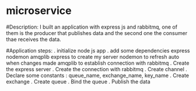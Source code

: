 # microservice

#Description:
I built an application with express js and rabbitmq, one of them is the producer that publishes data and the second one the consumer thae receives the data.

#Application steps:
. initialize node js app
. add some dependencies express nodemon amqplib
    express to create my server
    nodemon to refresh auto when changes made
    amqplib to establish connection with rabbitmq 
. Create the express server
. Create the connection with rabbitmq
. Create channel
. Declare some constants : queue_name, exchange_name, key_name
. Create exchange
. Create queue
. Bind the queue
. Publish the data

